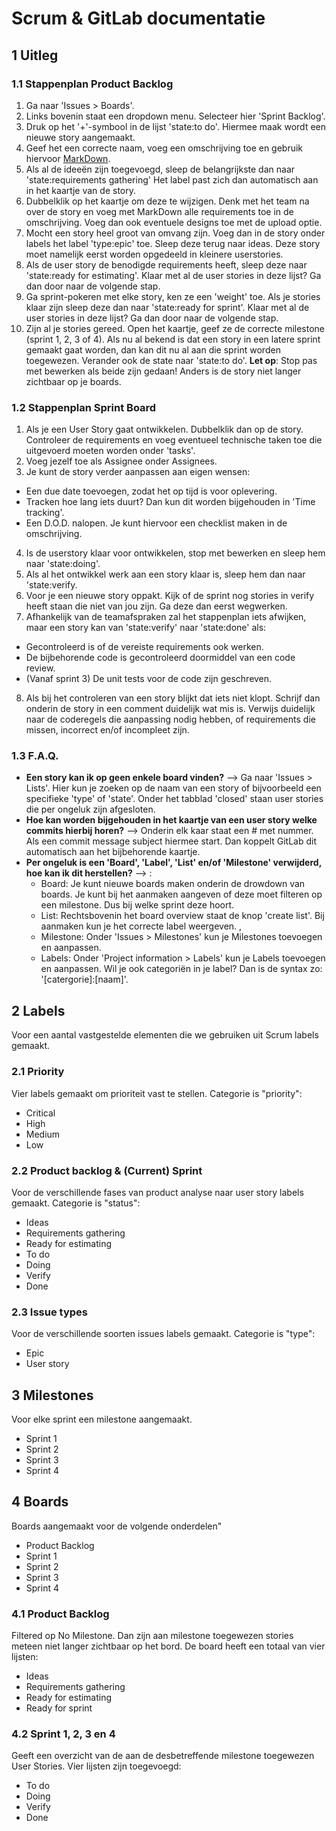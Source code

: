 # Scrum & GitLab documentatie

## 1 Uitleg

### 1.1 Stappenplan Product Backlog 
1. Ga naar 'Issues > Boards'.
2. Links bovenin staat een dropdown menu. Selecteer hier 'Sprint Backlog'.
3. Druk op het '+'-symbool in de lijst 'state:to do'. Hiermee maak wordt een nieuwe story aangemaakt.
4. Geef het een correcte naam, voeg een omschrijving toe en gebruik hiervoor [MarkDown](https://www.markdownguide.org/).
5. Als al de ideeën zijn toegevoegd, sleep de belangrijkste dan naar 'state:requirements gathering' Het label past zich dan automatisch aan in het kaartje van de story. 
6. Dubbelklik op het kaartje om deze te wijzigen. Denk met het team na over de story en voeg met MarkDown alle requirements toe in de omschrijving. Voeg dan ook eventuele designs toe met de upload optie. 
7. Mocht een story heel groot van omvang zijn. Voeg dan in de story onder labels het label 'type:epic' toe. Sleep deze terug naar ideas. Deze story moet namelijk eerst worden opgedeeld in kleinere userstories. 
8. Als de user story de benodigde requirements heeft, sleep deze naar 'state:ready for estimating'. Klaar met al de user stories in deze lijst? Ga dan door naar de volgende stap. 
9. Ga sprint-pokeren met elke story, ken ze een 'weight' toe. Als je stories klaar zijn sleep deze dan naar 'state:ready for sprint'.  Klaar met al de user stories in deze lijst? Ga dan door naar de volgende stap.
10. Zijn al je stories gereed. Open het kaartje, geef ze de correcte milestone (sprint 1, 2, 3 of 4). Als nu al bekend is dat een story in een latere sprint gemaakt gaat worden, dan kan dit nu al aan die sprint worden toegewezen. Verander ook de state naar 'state:to do'. __Let op__: Stop pas met bewerken als beide zijn gedaan! Anders is de story niet langer zichtbaar op je boards. 

### 1.2 Stappenplan Sprint Board
1. Als je een User Story gaat ontwikkelen. Dubbelklik dan op de story. Controleer de requirements en voeg eventueel technische taken toe die uitgevoerd moeten worden onder 'tasks'.
2. Voeg jezelf toe als Assignee onder Assignees. 
3. Je kunt de story verder aanpassen aan eigen wensen:
  * Een due date toevoegen, zodat het op tijd is voor oplevering.
  * Tracken hoe lang iets duurt? Dan kun dit worden bijgehouden in 'Time tracking'.
  * Een D.O.D. nalopen. Je kunt hiervoor een checklist maken in de omschrijving. 
4. Is de userstory klaar voor ontwikkelen, stop met bewerken en sleep hem naar 'state:doing'. 
5. Als al het ontwikkel werk aan een story klaar is, sleep hem dan naar 'state:verify. 
6. Voor je een nieuwe story oppakt. Kijk of de sprint nog stories in verify heeft staan die niet van jou zijn. Ga deze dan eerst wegwerken.
7. Afhankelijk van de teamafspraken zal het stappenplan iets afwijken, maar een story kan van 'state:verify' naar 'state:done' als:
  * Gecontroleerd is of de vereiste requirements ook werken. 
  * De bijbehorende code is gecontroleerd doormiddel van een code review. 
  * (Vanaf sprint 3) De unit tests voor de code zijn geschreven.
8. Als bij het controleren van een story blijkt dat iets niet klopt. Schrijf dan onderin de story in een comment duidelijk wat mis is. Verwijs duidelijk naar de coderegels die aanpassing nodig hebben, of requirements die missen, incorrect en/of incompleet zijn. 

### 1.3 F.A.Q.
* __Een story kan ik op geen enkele board vinden?__ --> Ga naar 'Issues > Lists'. Hier kun je zoeken op de naam van een story of bijvoorbeeld een specifieke 'type' of 'state'. Onder het tabblad 'closed' staan user stories die per ongeluk zijn afgesloten. 
* __Hoe kan worden bijgehouden in het kaartje van een user story welke commits hierbij horen?__ --> Onderin elk kaar staat een # met nummer. Als een commit message subject hiermee start. Dan koppelt GitLab dit automatisch aan het bijbehorende kaartje. 
* __Per ongeluk is een 'Board', 'Label', 'List' en/of 'Milestone' verwijderd, hoe kan ik dit herstellen?__ --> :
  * Board: Je kunt nieuwe boards maken onderin de drowdown van boards. Je kunt bij het aanmaken aangeven of deze moet filteren op een milestone. Dus bij welke sprint deze hoort. 
  * List: Rechtsbovenin het board overview staat de knop 'create list'. Bij aanmaken kun je het correcte label weergeven. ,
  * Milestone: Onder 'Issues > Milestones' kun je Milestones toevoegen en aanpassen.
  * Labels: Onder 'Project information > Labels' kun je Labels toevoegen en aanpassen. Wil je ook categoriën in je label? Dan is de syntax zo: '[catergorie]:[naam]'.

## 2 Labels
Voor een aantal vastgestelde elementen die we gebruiken uit Scrum labels gemaakt.

### 2.1 Priority
Vier labels gemaakt om prioriteit vast te stellen. Categorie is "priority":
* Critical
* High
* Medium
* Low

### 2.2 Product backlog & (Current) Sprint
Voor de verschillende fases van product analyse naar user story labels gemaakt. Categorie is "status":
* Ideas
* Requirements gathering
* Ready for estimating
* To do
* Doing
* Verify
* Done

### 2.3 Issue types
Voor de verschillende soorten issues labels gemaakt. Categorie is "type":
* Epic
* User story

## 3 Milestones
Voor elke sprint een milestone aangemaakt. 
* Sprint 1
* Sprint 2
* Sprint 3
* Sprint 4

## 4 Boards
Boards aangemaakt voor de volgende onderdelen"
* Product Backlog
* Sprint 1
* Sprint 2
* Sprint 3
* Sprint 4

### 4.1 Product Backlog
Filtered op No Milestone. Dan zijn aan milestone toegewezen stories meteen niet langer zichtbaar op het bord. De board heeft een totaal van vier lijsten:
* Ideas
* Requirements gathering
* Ready for estimating
* Ready for sprint

### 4.2 Sprint 1, 2, 3 en 4
Geeft een overzicht van de aan de desbetreffende milestone toegewezen User Stories. Vier lijsten zijn toegevoegd:
* To do
* Doing
* Verify
* Done
  

